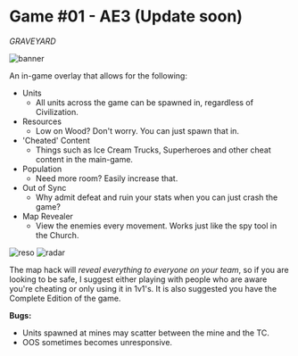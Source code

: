 # Game #01 - AE3 (Update soon)
*GRAVEYARD*

![banner](https://user-images.githubusercontent.com/47891193/80850428-a2187300-8c13-11ea-9da1-6851cb14dd53.jpg)

 An in-game overlay that allows for the following:
* Units
  * All units across the game can be spawned in, regardless of Civilization.
* Resources
  * Low on Wood? Don't worry. You can just spawn that in.
* 'Cheated' Content
  * Things such as Ice Cream Trucks, Superheroes and other cheat content in the main-game.
* Population
  * Need more room? Easily increase that.
* Out of Sync
  * Why admit defeat and ruin your stats when you can just crash the game?
* Map Revealer
  * View the enemies every movement. Works just like the spy tool in the Church.
 
 ![reso](https://user-images.githubusercontent.com/47891193/80848909-e6ecdb80-8c0c-11ea-8dbd-1bd83c043244.png) ![radar](https://user-images.githubusercontent.com/47891193/80849185-f4ef2c00-8c0d-11ea-86e2-acc14bc7a5d8.png)

  The map hack will *reveal everything to everyone on your team*, so if you are looking to be safe, I suggest either playing with people who are aware you're cheating or only using it in 1v1's. It is also suggested you have the Complete Edition of the game.
  
 **Bugs:**
  * Units spawned at mines may scatter between the mine and the TC.
  * OOS sometimes becomes unresponsive.
